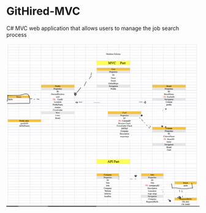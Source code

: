 # GitHired-MVC
C# MVC web application that allows users to manage the job search process



![DB schema](assets/schema.png)
